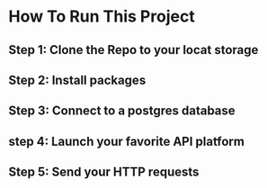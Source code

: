 # How To Run This Project
## Step 1: Clone the Repo to your locat storage
## Step 2: Install packages
## Step 3: Connect to a postgres database
## step 4: Launch your favorite API platform
## Step 5: Send your HTTP requests